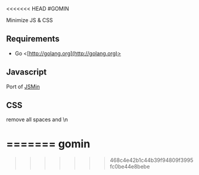 <<<<<<< HEAD
#GOMIN 

Minimize JS & CSS

## Requirements

* Go <[http://golang.org](http://golang.org)>


## Javascript 

Port of [JSMin](http://www.crockford.com/javascript/jsmin.html)

## CSS 

remove all spaces and \n

=======
gomin
=====
>>>>>>> 468c4e42b1c44b39f94809f3995fc0be44e8bebe
